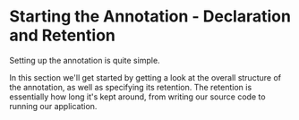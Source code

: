 # Starting the Annotation - Declaration and Retention

Setting up the annotation is quite simple. 

In this section we'll get started by getting a look at the overall structure of the annotation, as well as specifying its retention. The retention is essentially how long it's kept around, from writing our source code to running our application.